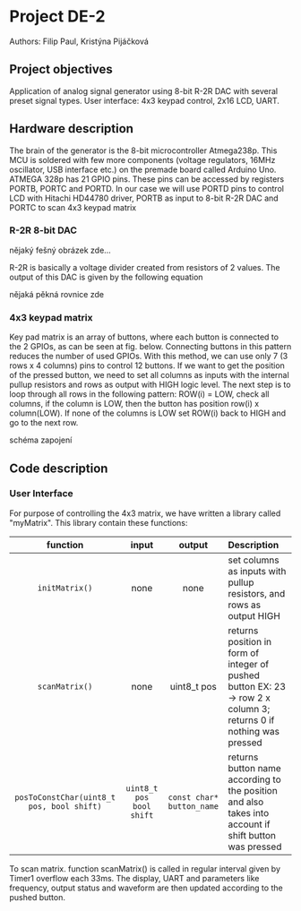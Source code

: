 <h1> Project DE-2 </h1>
Authors: Filip Paul, Kristýna Pijáčková

<h2> Project objectives </h2>
<p>Application of analog signal generator using 8-bit R-2R DAC with several preset signal types. User interface: 4x3 keypad control, 2x16 LCD, UART.</p>
<h2> Hardware description </h3>
<p>The brain of the generator is the 8-bit microcontroller Atmega238p. This MCU is soldered with few more components (voltage regulators, 16MHz oscillator, USB interface etc.) on the premade board called Arduino Uno. ATMEGA 328p has 21 GPIO pins. These pins can be accessed by registers PORTB, PORTC and PORTD. In our case we will use PORTD pins to control LCD with Hitachi HD44780 driver, PORTB as input to 8-bit R-2R DAC and PORTC to scan 4x3 keypad matrix </p>
<h3>R-2R 8-bit DAC</h3>
nějaký fešný obrázek zde...
<p>R-2R is basically a voltage divider created from resistors of 2 values. The output of this DAC is given by the following equation</p>
nějaká pěkná rovnice zde

<h3> 4x3 keypad matrix </h3>
<p>Key pad matrix is an array of buttons, where each button is connected to the 2 GPIOs, as can be seen at fig. below. Connecting buttons in this pattern reduces the number of used GPIOs. With this method, we can use only 7 (3 rows x 4 columns) pins to control 12 buttons. If we want to get the position of the pressed button, we need to set all columns as inputs with the internal pullup resistors and rows as output with HIGH logic level. The next step is to loop through all rows in the following pattern: ROW(i) = LOW, check all columns, if the column is LOW, then the button has position row(i) x column(LOW). If none of the columns is LOW set ROW(i) back to HIGH and go to the next row.</p>
schéma zapojení

<h2> Code description </h2>
<h3> User Interface </h3>
For purpose of controlling the 4x3 matrix, we have written a library called "myMatrix". This library contain these functions: 

| **function** | **input** | **output** |**Description**|
| :-: | :-: | :-: | :-- | 
| `initMatrix()`  | none | none | set columns as inputs with pullup resistors, and rows as output HIGH  |
| `scanMatrix()`   | none | uint8_t pos |returns position in form of integer of pushed button EX: 23 -> row 2 x column 3; returns 0 if nothing was pressed|
| `posToConstChar(uint8_t pos, bool shift)` |  `uint8_t pos` `bool shift` | `const char* button_name` |returns button name according to the position and also takes into account if shift button was pressed |

To scan matrix. function scanMatrix() is called in regular interval given by Timer1 overflow each 33ms. The display, UART and parameters like frequency, output status and waveform are then updated according to the pushed button.
